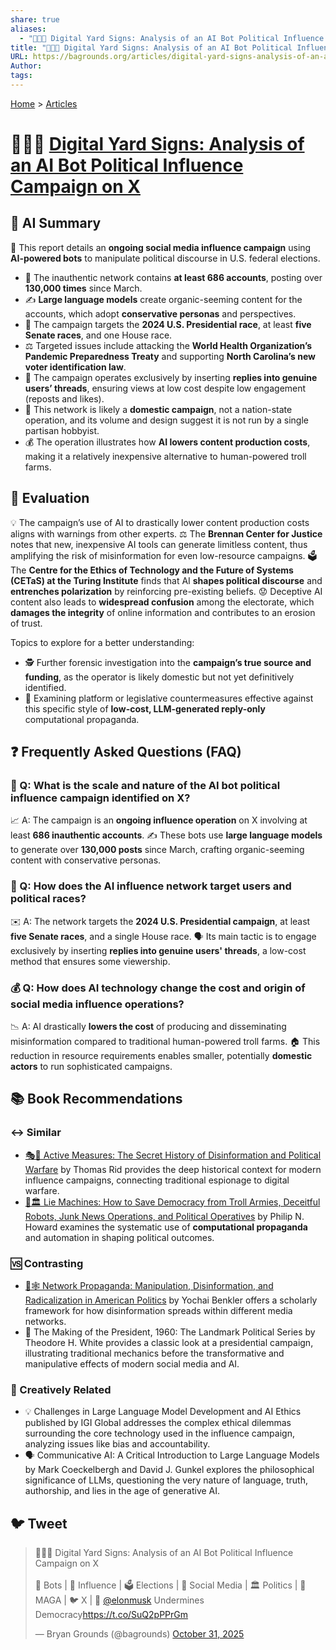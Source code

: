 ```yaml
---
share: true
aliases:
  - "🤖📢❌ Digital Yard Signs: Analysis of an AI Bot Political Influence Campaign on X"
title: "🤖📢❌ Digital Yard Signs: Analysis of an AI Bot Political Influence Campaign on X"
URL: https://bagrounds.org/articles/digital-yard-signs-analysis-of-an-ai-bot-political-influence-campaign-on-x
Author:
tags:
---
```

[Home](../index.md) > [Articles](./index.md)  
# 🤖📢❌ [Digital Yard Signs: Analysis of an AI Bot Political Influence Campaign on X](https://www.clemson.edu/centers-institutes/watt/hub/images/digital-yard-signs.pdf)  
  
## 🤖 AI Summary  
  
🌰 This report details an **ongoing social media influence campaign** using **AI-powered bots** to manipulate political discourse in U.S. federal elections.  
* 🤖 The inauthentic network contains **at least 686 accounts**, posting over **130,000 times** since March.  
* ✍️ **Large language models** create organic-seeming content for the accounts, which adopt **conservative personas** and perspectives.  
* 🎯 The campaign targets the **2024 U.S. Presidential race**, at least **five Senate races**, and one House race.  
* ⚖️ Targeted issues include attacking the **World Health Organization’s Pandemic Preparedness Treaty** and supporting **North Carolina’s new voter identification law**.  
* 💬 The campaign operates exclusively by inserting **replies into genuine users’ threads**, ensuring views at low cost despite low engagement (reposts and likes).  
* 🏡 This network is likely a **domestic campaign**, not a nation-state operation, and its volume and design suggest it is not run by a single partisan hobbyist.  
* 💰 The operation illustrates how **AI lowers content production costs**, making it a relatively inexpensive alternative to human-powered troll farms.  
  
## 🤔 Evaluation  
💡 The campaign’s use of AI to drastically lower content production costs aligns with warnings from other experts. ⚖️ The **Brennan Center for Justice** notes that new, inexpensive AI tools can generate limitless content, thus amplifying the risk of misinformation for even low-resource campaigns. 🗳️ The **Centre for the Ethics of Technology and the Future of Systems (CETaS) at the Turing Institute** finds that AI **shapes political discourse** and **entrenches polarization** by reinforcing pre-existing beliefs. 😟 Deceptive AI content also leads to **widespread confusion** among the electorate, which **damages the integrity** of online information and contributes to an erosion of trust.  
  
Topics to explore for a better understanding:  
* 🕵️ Further forensic investigation into the **campaign’s true source and funding**, as the operator is likely domestic but not yet definitively identified.  
* 🚫 Examining platform or legislative countermeasures effective against this specific style of **low-cost, LLM-generated reply-only** computational propaganda.  
  
## ❓ Frequently Asked Questions (FAQ)  
  
### 🤖 Q: What is the scale and nature of the AI bot political influence campaign identified on X?  
📈 A: The campaign is an **ongoing influence operation** on X involving at least **686 inauthentic accounts**. ✍️ These bots use **large language models** to generate over **130,000 posts** since March, crafting organic-seeming content with conservative personas.  
  
### 💬 Q: How does the AI influence network target users and political races?  
✉️ A: The network targets the **2024 U.S. Presidential campaign**, at least **five Senate races**, and a single House race. 🗣️ Its main tactic is to engage exclusively by inserting **replies into genuine users' threads**, a low-cost method that ensures some viewership.  
  
### 💰 Q: How does AI technology change the cost and origin of social media influence operations?  
📉 A: AI drastically **lowers the cost** of producing and disseminating misinformation compared to traditional human-powered troll farms. 🏠 This reduction in resource requirements enables smaller, potentially **domestic actors** to run sophisticated campaigns.  
  
## 📚 Book Recommendations  
  
### ↔️ Similar  
* [🎭🤫 Active Measures: The Secret History of Disinformation and Political Warfare](../books/active-measures-the-secret-history-of-disinformation-and-political-warfare.md) by Thomas Rid provides the deep historical context for modern influence campaigns, connecting traditional espionage to digital warfare.  
* [🤖🏛️ Lie Machines: How to Save Democracy from Troll Armies, Deceitful Robots, Junk News Operations, and Political Operatives](../books/lie-machines-how-to-save-democracy-from-troll-armies-deceitful-robots-junk-news-operations-and-political-operatives.md) by Philip N. Howard examines the systematic use of **computational propaganda** and automation in shaping political outcomes.  
  
### 🆚 Contrasting  
* [📢🕸️ Network Propaganda: Manipulation, Disinformation, and Radicalization in American Politics](../books/network-propaganda-manipulation-disinformation-and-radicalization-in-american-politics.md) by Yochai Benkler offers a scholarly framework for how disinformation spreads within different media networks.  
* 🐘 The Making of the President, 1960: The Landmark Political Series by Theodore H. White provides a classic look at a presidential campaign, illustrating traditional mechanics before the transformative and manipulative effects of modern social media and AI.  
  
### 🎨 Creatively Related  
* 💡 Challenges in Large Language Model Development and AI Ethics published by IGI Global addresses the complex ethical dilemmas surrounding the core technology used in the influence campaign, analyzing issues like bias and accountability.  
* 🗣️ Communicative AI: A Critical Introduction to Large Language Models by Mark Coeckelbergh and David J. Gunkel explores the philosophical significance of LLMs, questioning the very nature of language, truth, authorship, and lies in the age of generative AI.  
  
## 🐦 Tweet  
<blockquote class="twitter-tweet" data-theme="dark"><p lang="en" dir="ltr">🤖📢❌ Digital Yard Signs: Analysis of an AI Bot Political Influence Campaign on X<br><br>🤖 Bots | 📢 Influence | 🗳️ Elections | 📱 Social Media | 🏛️ Politics | 👹 MAGA | 🐦 X | 🧌 <a href="https://twitter.com/elonmusk?ref_src=twsrc%5Etfw">@elonmusk</a> Undermines Democracy<a href="https://t.co/SuQ2pPPrGm">https://t.co/SuQ2pPPrGm</a></p>&mdash; Bryan Grounds (@bagrounds) <a href="https://twitter.com/bagrounds/status/1984178090395005436?ref_src=twsrc%5Etfw">October 31, 2025</a></blockquote> <script async src="https://platform.twitter.com/widgets.js" charset="utf-8"></script>